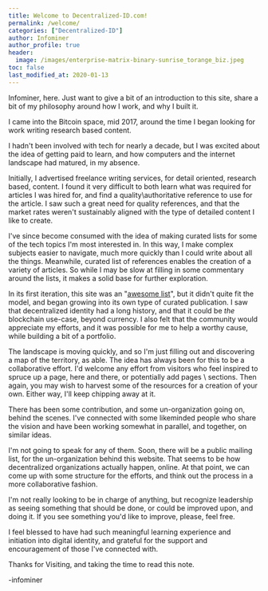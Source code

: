 ```yaml
---
title: Welcome to Decentralized-ID.com!
permalink: /welcome/
categories: ["Decentralized-ID"]
author: Infominer
author_profile: true
header: 
  image: /images/enterprise-matrix-binary-sunrise_torange_biz.jpeg
toc: false
last_modified_at: 2020-01-13
---
```


Infominer, here. Just want to give a bit of an introduction to this site, share a bit of my philosophy around how I work, and why I built it.

I came into the Bitcoin space, mid 2017, around the time I began looking for work writing research based content.

I hadn't been involved with tech for nearly a decade, but I was excited about the idea of getting paid to learn, and how computers and the internet landscape had matured, in my absence. 

Initially, I advertised freelance writing services, for detail oriented, research based, content. I found it very difficult to both learn what was required for articles I was hired for, and find a quality\authoritative reference to use for the article. I saw such a great need for quality references, and that the market rates weren't sustainably aligned with the type of detailed content I like to create. 

I've since become consumed with the idea of making curated lists for some of the tech topics I'm most interested in. In this way, I make complex subjects easier to navigate, much more quickly than I could write about all the things. Meanwhile, curated list of references enables the creation of a variety of articles. So while I may be slow at filling in some commentary around the lists, it makes a solid base for further exploration.

In its first iteration, this site was an "[awesome list](https://github.com/sindresorhus/awesome)", but it didn't quite fit the model, and began growing into its own type of curated publication. I saw that decentralized identity had a long history, and that it could be _the_ blockchain use-case, beyond currency. I also felt that the community would appreciate my efforts, and it was possible for me to help a worthy cause, while building a bit of a portfolio.

The landscape is moving quickly, and so I'm just filling out and discovering a map of the territory, as able. The idea has always been for this to be a collaborative effort. I'd welcome any effort from visitors who feel inspired to spruce up a page, here and there, or potentially add pages \ sections. Then again, you may wish to harvest some of the resources for a creation of your own. Either way, I'll keep chipping away at it. 

There has been some contribution, and some un-organization going on, behind the scenes. I've connected with some likeminded people who share the vision and have been working somewhat in parallel, and together, on similar ideas.

I'm not going to speak for any of them. Soon, there will be a public mailing list, for the un-organization behind this website. That seems to be how decentralized organizations actually happen, online. At that point, we can come up with some structure for the efforts, and think out the process in a more collaborative fashion. 

I'm not really looking to be in charge of anything, but recognize leadership as seeing something that should be done, or could be improved upon, and doing it. If you see something you'd like to improve, please, feel free.

I feel blessed to have had such meaningful learning experience and initiation into digital identity, and grateful for the support and encouragement of those I've connected with.

Thanks for Visiting, and taking the time to read this note.

-infominer